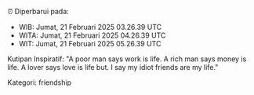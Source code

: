 ⏰ Diperbarui pada:
- WIB: Jumat, 21 Februari 2025 03.26.39 UTC
- WITA: Jumat, 21 Februari 2025 04.26.39 UTC
- WIT: Jumat, 21 Februari 2025 05.26.39 UTC

Kutipan Inspiratif:
"A poor man says work is life. A rich man says money is life. A lover says love is life but. I say my idiot friends are my life."


Kategori: friendship

